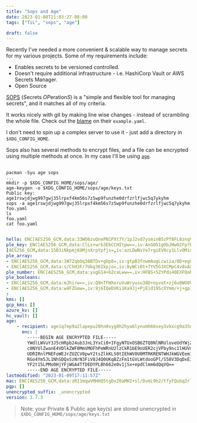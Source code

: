 ```yaml
---
title: "Sops and Age"
date: 2023-01-08T21:03:27-08:00
tags: ["TiL", "sops", "age"]

draft: false
---
```

<!--more-->

Recently I've needed a more convenient & scalable way to manage secrets for
my various projects. Some of my requirements include:
  - Enables secrets to be versioned controlled.
  - Doesn't require additional infrastructure - i.e. HashiCorp Vault or AWS Secrets Manager.
  - Open Source


[SOPS][sops-repo] (*S*ecrets *OP*eration*S*) is a "simple and flexible tool for
managing secrets", and it matches all of my criteria.

It works nicely with git by making line wise changes - instead of scrambling
the whole file. Check out the [blame][sops-diff] on their `example.yaml`.

I don't need to spin up a complex server to use it - just add a directory
in `$XDG_CONFIG_HOME`.

Sops also has several methods to encrypt files, and a file
can be encrypted using multiple methods at once. In my case I'll
be using [`age`][age-repo].

<!-- START doctoc generated TOC please keep comment here to allow auto update -->
<!-- DON'T EDIT THIS SECTION, INSTEAD RE-RUN doctoc TO UPDATE -->
<!-- END doctoc generated TOC please keep comment here to allow auto update -->

<pre
  class="command-line language-bash language-yaml"
  data-prompt="kgb33 >"
  data-output="2, 5, 8, 10-39"
>
  <code>
pacman -Syu age sops
...
mkdir -p $XDG_CONFIG_HOME/sops/age/
age-keygen -o $XDG_CONFIG_HOME/sops/age/keys.txt
Public key: age1rswjdjwg997gwj35lrpxf4km56s7z5wp9funzhe0drfzrlfjwc5q7ykyhm
sops -a age1rswjdjwg997gwj35lrpxf4km56s7z5wp9funzhe0drfzrlfjwc5q7ykyhm foo.yaml
ls
foo.yaml
cat foo.yaml
  </code>
</pre>

```yaml
hello: ENC[AES256_GCM,data:33WO6zuQnePN1PXt7Y/1pJ2vd7ysminB5zPf8FL8znqVW872CyaN6cGxHyTjAA==,iv:nnRRYnG5kwAkwm2NMu/ZBIsj2qRss/o7lJx9ITKZtnU=,tag:e+lVO9EvmmV122di7pawHg==,type:str]
ple_key: ENC[AES256_GCM,data:ClLs+wrb3EbCCHItpw==,iv:AnGO51gObJHwO2Fp7Ea1GW9+S+A9FDxBnzyfj9b8O4o=,tag:Tp+Q0SyA9mQAC1WtBGsrDw==,type:str]
[AES256_GCM,data:15B3iNkpmj69MjnXrpYpfjs=,iv:azLDwNsYe7rgiEV0cy1LlvOMin5fTzODd0HTBrv2CIA=,tag:OhWTEHXRkd7swEk6qTjJIg==,type:comment]
ple_array:
- ENC[AES256_GCM,data:1W7ZqbOq36BTDv+gUp8=,iv:gtpB3fnwmAugLcwiia/0D+eg8BbbJjFAW3db2Yow3Gw=,tag:FgSaieVIkLcGf83SnbJl5g==,type:str]
- ENC[AES256_GCM,data:s/ChH3F/7Ukg36Ikpjo=,iv:8yWCi0t+7YV5G3XCMpC4v8xAXqXDRSfcgGX06F3ePzg=,tag:2bK/y0d3aFZURxrQPvbExA==,type:str]
ple_number: ENC[AES256_GCM,data:yugG14+b2caLww==,iv:HFBS+5ZYPdi40EXFQoRNxHnJoHoPe1iDLRg8UR5xE0g=,tag:MXLqVJb1BWFN2ag0pBEHMQ==,type:float]
ple_booleans:
- ENC[AES256_GCM,data:mJhirw==,iv:Q9nTFWXeruVuWryusu38D+nyvot+zj6u8WO0VNVa3qA=,tag:Y/z/314z/Y9vLNtqzZMH4A==,type:bool]
- ENC[AES256_GCM,data:w4FZGaw=,iv:9j6IQeDVKi1Ka9Jj+PjEid19ScXYmm/+j+gpIAlNJ2I=,tag:iwIxWc4+a/YY6mUKIM6SBw==,type:bool]
:
kms: []
gcp_kms: []
azure_kv: []
hc_vault: []
age:
    - recipient: age1q7ep9a2lapepu20hn0syg0h2hya6lynumh66sey3vkxcg9a35qsq7yza3r
      enc: |
        -----BEGIN AGE ENCRYPTED FILE-----
        YWdlLWVuY3J5cHRpb24ub3JnL3YxCi0+IFgyNTUxOSB6ZTQ0NlNRUloveUdYWjZq
        c0NYUlZwanE4VDlkZWF0MmVMOFhPeWRnU2lzCkR1bE9nUER2cjVPby9nc1lHUVdP
        UDRIRnlPNEFoWEJrZUZCV0pwY2tsZlkKLS0tIEhWV0U0MTRKRENTWHJkWGVEem1U
        RGo4Ym5JL1NhSDQxSzNrN3FiV0J4Q0UKqBZzFm1tGVLWtdooGPl/S58V3DqDxEir
        YF2t15LPMo0HjYFjWGA4TfDEDYPLBh662e0v1jSx+epdClmm6dQqVQ==
        -----END AGE ENCRYPTED FILE-----
lastmodified: "2023-01-09T17:11:57Z"
mac: ENC[AES256_GCM,data:zRI1mqwVMHHQ5tgDxZ0aMH2+sl/DvmL9h2/tfyFQubq2rlVZv/Y74zEoli3J13aF5ZRx0/06YenJ5cJz6bG8/77xMI0rsGCETS1YJKc9WP0SiTahO+BSPrW7UYw8ED+8hFMqqnz/wXouoBKvYPXxfM7OumzU7J2xERG6BPuvpkc=,iv:gXsTStUS8QhGqRt+3aFQBUQVnevhpegi//wlLUxuokQ=,tag:w8TAShyut2XQfWEagBcNBg==,type:str]
pgp: []
unencrypted_suffix: _unencrypted
version: 3.7.3
```

> Note: your Private & Public age key(s) are stored unencrypted
> in `$XDG_CONFIG_HOME/sops/age/keys.txt`

<!-- links -->
[sops-repo]: https://github.com/mozilla/sops
[sops-diff]: https://github.com/getsops/sops/blame/main/example.yaml

[age-repo]: https://github.com/FiloSottile/age
